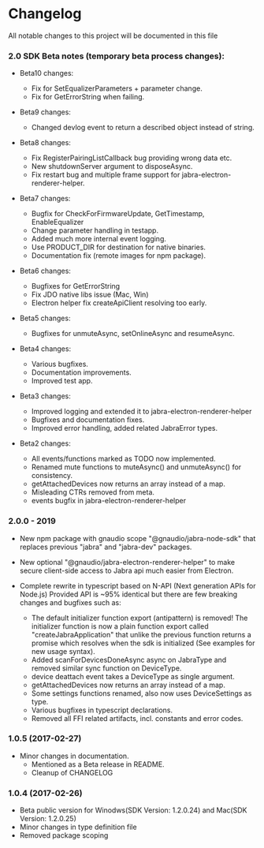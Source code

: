 # Changelog
All notable changes to this project will be documented in this file

### 2.0 SDK Beta notes (temporary beta process changes):
- Beta10 changes:
  - Fix for SetEqualizerParameters + parameter change.
  - Fix for GetErrorString when failing.

- Beta9 changes:
  - Changed devlog event to return a described object instead of string.

- Beta8 changes:
  - Fix RegisterPairingListCallback bug providing wrong data etc.
  - New shutdownServer argument to disposeAsync.
  - Fix restart bug and multiple frame support for jabra-electron-renderer-helper.

- Beta7 changes:
  - Bugfix for CheckForFirmwareUpdate, GetTimestamp, EnableEqualizer
  - Change parameter handling in testapp.
  - Added much more internal event logging.
  - Use PRODUCT_DIR for destination for native binaries.
  - Documentation fix (remote images for npm package).

- Beta6 changes:
  - Bugfixes for GetErrorString
  - Fix JDO native libs issue (Mac, Win)
  - Electron helper fix createApiClient resolving too early.
- Beta5 changes:
  - Bugfixes for unmuteAsync, setOnlineAsync and resumeAsync.

- Beta4 changes:
  - Various bugfixes.
  - Documentation improvements.
  - Improved test app.

- Beta3 changes:
  - Improved logging and extended it to jabra-electron-renderer-helper
  - Bugfixes and documentation fixes.
  - Improved error handling, added related JabraError types. 

- Beta2 changes:
  - All events/functions marked as TODO now implemented.
  - Renamed mute functions to muteAsync() and unmuteAsync() for consistency.
  - getAttachedDevices now returns an array instead of a map.
  - Misleading CTRs removed from meta.
  - events bugfix in jabra-electron-renderer-helper

### 2.0.0 - 2019
- New npm package with gnaudio scope "@gnaudio/jabra-node-sdk" that replaces previous "jabra" and "jabra-dev" packages.
- New optional "@gnaudio/jabra-electron-renderer-helper" to make secure client-side access to Jabra api much easier from Electron.

- Complete rewrite in typescript based on N-API (Next generation APIs for Node.js)
  Provided API is ~95% identical but there are few breaking changes and bugfixes such as:
    - The default initializer function export (antipattern) is removed!
      The initializer function is now a plain function export called "createJabraApplication" that unlike the previous function 
      returns a promise which resolves when the sdk is initialized
      (See examples for new usage syntax).
    - Added scanForDevicesDoneAsync async on JabraType and removed similar sync function on DeviceType.
    - device deattach event takes a DeviceType as single argument.
    - getAttachedDevices now returns an array instead of a map.
    - Some settings functions renamed, also now uses DeviceSettings as type.
    - Various bugfixes in typescript declarations.
    - Removed all FFI related artifacts, incl. constants and error codes.
  

### 1.0.5 (2017-02-27)
- Minor changes in documentation. 
    - Mentioned as a Beta release in README.
    - Cleanup of CHANGELOG

### 1.0.4 (2017-02-26)
- Beta public version for Winodws(SDK Version: 1.2.0.24) and Mac(SDK Version: 1.2.0.25)
- Minor changes in type definition file
- Removed package scoping


